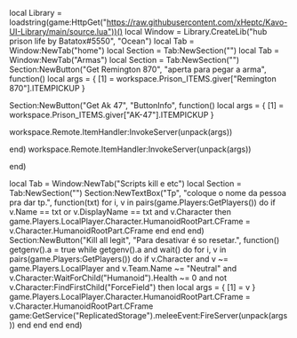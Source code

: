 local Library = loadstring(game:HttpGet("https://raw.githubusercontent.com/xHeptc/Kavo-UI-Library/main/source.lua"))()
local Window = Library.CreateLib("hub prison life by Batatox#5550", "Ocean")
local Tab = Window:NewTab("home")
local Section = Tab:NewSection("")
local Tab = Window:NewTab("Armas")
local Section = Tab:NewSection("")
Section:NewButton("Get Remington 870", "aperta para pegar a arma", function()
    local args = {
    [1] = workspace.Prison_ITEMS.giver["Remington 870"].ITEMPICKUP
}

Section:NewButton("Get Ak 47", "ButtonInfo", function()
    local args = {
    [1] = workspace.Prison_ITEMS.giver["AK-47"].ITEMPICKUP
}

workspace.Remote.ItemHandler:InvokeServer(unpack(args))

end)
workspace.Remote.ItemHandler:InvokeServer(unpack(args))

end)

local Tab = Window:NewTab("Scripts kill e etc")
local Section = Tab:NewSection("")
Section:NewTextBox("Tp", "coloque o nome da pessoa pra dar tp.", function(txt)
    for i, v in pairs(game.Players:GetPlayers()) do
          if v.Name == txt or v.DisplayName == txt and v.Character then
          game.Players.LocalPlayer.Character.HumanoidRootPart.CFrame = v.Character.HumanoidRootPart.CFrame
    end
  end
end)
Section:NewButton("Kill all legit", "Para desativar é so resetar.", function()
    getgenv().a = true
while getgenv().a and wait() do
    for i, v in pairs(game.Players:GetPlayers()) do
        if v.Character and v ~= game.Players.LocalPlayer and v.Team.Name ~= "Neutral" and v.Character:WaitForChild("Humanoid").Health ~= 0 and not v.Character:FindFirstChild("ForceField") then
            local args = {
                [1] = v
            }
            game.Players.LocalPlayer.Character.HumanoidRootPart.CFrame = v.Character.HumanoidRootPart.CFrame
            game:GetService("ReplicatedStorage").meleeEvent:FireServer(unpack(args))
        end
    end
end
end)
